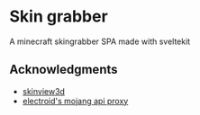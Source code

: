 # Skin grabber

A minecraft skingrabber SPA made with sveltekit

## Acknowledgments

* [skinview3d](https://github.com/bs-community/skinview3d)
* [electroid's mojang api proxy](https://github.com/Electroid/mojang-api/)
